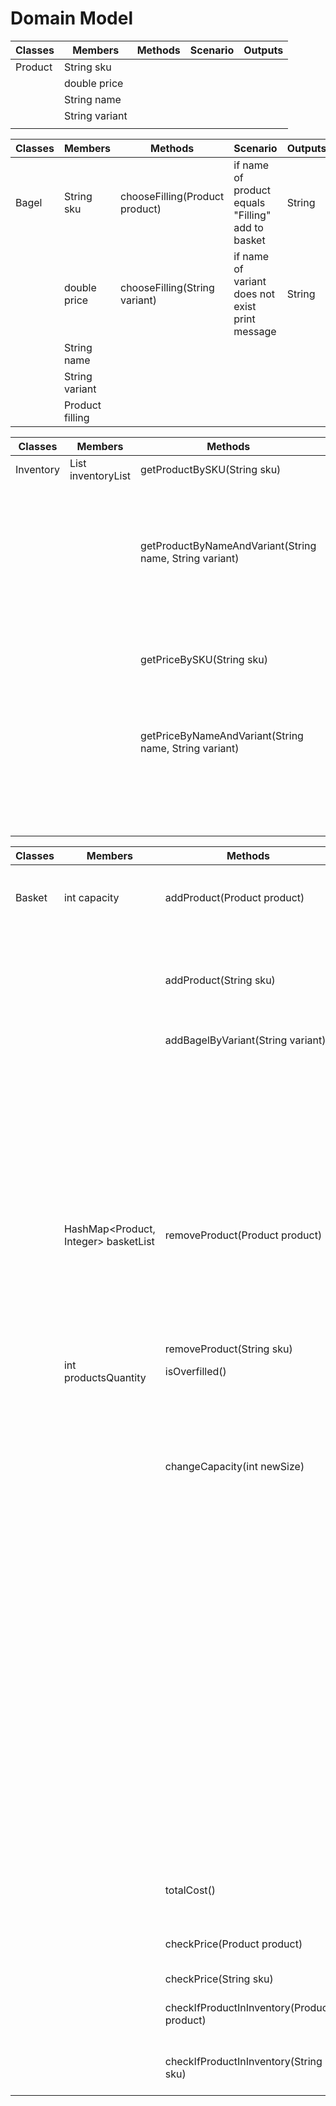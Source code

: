 # Domain Model

| Classes | Members        | Methods | Scenario | Outputs |
|---------|----------------|---------|----------|---------|
| Product | String sku     |         |          |         |
|         | double price   |         |          |         |
|         | String name    |         |          |         |
|         | String variant |         |          |         |
|         |                |         |          |         |

| Classes | Members         | Methods                        | Scenario                                          | Outputs |
|---------|-----------------|--------------------------------|---------------------------------------------------|---------|
| Bagel   | String sku      | chooseFilling(Product product) | if name of product equals "Filling" add to basket | String  |
|         | double price    | chooseFilling(String variant)  | if name of variant does not exist print message   | String  |
|         | String name     |                                |                                                   |         |
|         | String variant  |                                |                                                   |         |
|         | Product filling |                                |                                                   |         |

| Classes   | Members                     | Methods                                                 | Scenario                         | Outputs |
|-----------|-----------------------------|---------------------------------------------------------|----------------------------------|---------|
| Inventory | List<Product> inventoryList | getProductBySKU(String sku)                             | if sku exists                    | Product |
|           |                             |                                                         | if sku does not exist            | null    |
|           |                             | getProductByNameAndVariant(String name, String variant) | if name and variant exists       | Product |
|           |                             |                                                         | if name and variant do not exist | null    |
|           |                             | getPriceBySKU(String sku)                               | if sku exists                    | double  |
|           |                             |                                                         | if sku does not exist            | 0.00    |
|           |                             | getPriceByNameAndVariant(String name, String variant)   | if name and variant exists       | double  |
|           |                             |                                                         | if name and variant do not exist | 0.00    |



| Classes | Members                              | Methods                                    | Scenario                                                                                                    | Outputs |
|---------|--------------------------------------|--------------------------------------------|-------------------------------------------------------------------------------------------------------------|---------|
| Basket  | int capacity                         | addProduct(Product product)                | if capacity is not full add product                                                                         | String  |
|         |                                      |                                            | if capacity is full                                                                                         | String  |
|         |                                      | addProduct(String sku)                     |                                                                                                             |         |
|         |                                      | addBagelByVariant(String variant)          | if variant exists and name equals "Bagel" add bagel                                                         | String  |
|         |                                      |                                            | if variant doesn't exist or name is not equal to "Bagel"                                                    | String  |
|         | HashMap<Product, Integer> basketList | removeProduct(Product product)             | if product is in basket remove product from basket                                                          | String  |
|         |                                      |                                            | if product is not in basket                                                                                 | String  |
|         |                                      | removeProduct(String sku)                  |                                                                                                             |         |
|         | int productsQuantity                 | isOverfilled()                             | if basket is full                                                                                           | true    |
|         |                                      |                                            | if basket is not full                                                                                       | false   |
|         |                                      | changeCapacity(int newSize)                | change size if new capacity is bigger than previous one                                                     | String  |
|         |                                      |                                            | if new capacity is smaller than previous check if quantity of products <= new capacity                      | String  |
|         |                                      |                                            | if new capacity is smaller than previous check if quantity of products > new capacity and don't change      | String  |
|         |                                      | totalCost()                                | count cost of whole basket                                                                                  | double  |
|         |                                      | checkPrice(Product product)                | check price of given product                                                                                | double  |
|         |                                      | checkPrice(String sku)                     |                                                                                                             |         |
|         |                                      | checkIfProductInInventory(Product product) | if product in inventory                                                                                     | true    |
|         |                                      | checkIfProductInInventory(String sku)      | if product not in inventory                                                                                 | false   |
